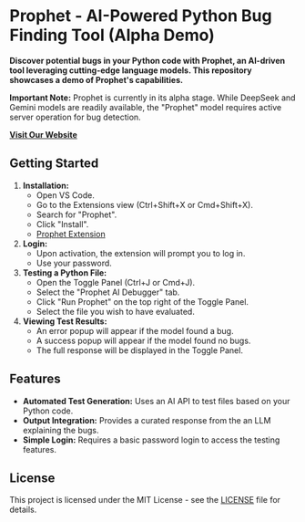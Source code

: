 # Prophet - AI-Powered Python Bug Finding Tool (Alpha Demo)

**Discover potential bugs in your Python code with Prophet, an AI-driven tool leveraging cutting-edge language models. This repository showcases a demo of Prophet's capabilities.**

**Important Note:** Prophet is currently in its alpha stage. While DeepSeek and Gemini models are readily available, the "Prophet" model requires active server operation for bug detection.

**[Visit Our Website](https://prophet.pythonanywhere.com/)**

## Getting Started
1.  **Installation:**
    * Open VS Code.
    * Go to the Extensions view (Ctrl+Shift+X or Cmd+Shift+X).
    * Search for "Prophet".
    * Click "Install".
    * [Prophet Extension](https://marketplace.visualstudio.com/items?itemName=Prophet.prophet-test-tool)
2.  **Login:**
    * Upon activation, the extension will prompt you to log in.
    * Use your password.
3.  **Testing a Python File:**
    * Open the Toggle Panel (Ctrl+J or Cmd+J).
    * Select the "Prophet AI Debugger" tab. 
    * Click "Run Prophet" on the top right of the Toggle Panel.
    * Select the file you wish to have evaluated.
4.  **Viewing Test Results:**
    * An error popup will appear if the model found a bug.
    * A success popup will appear if the model found no bugs.
    * The full response will be displayed in the Toggle Panel.

## Features

* **Automated Test Generation:** Uses an AI API to test files based on your Python code.
* **Output Integration:** Provides a curated response from the an LLM explaining the bugs. 
* **Simple Login:** Requires a basic password login to access the testing features.

## License
This project is licensed under the MIT License - see the [LICENSE](LICENSE) file for details.
